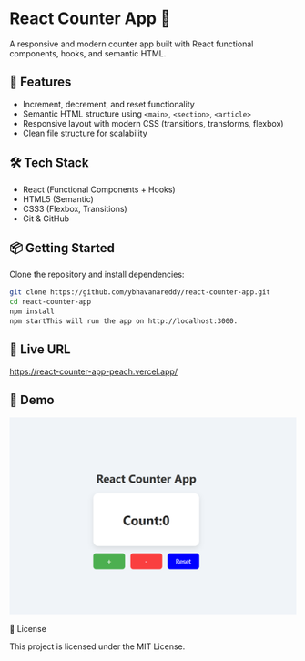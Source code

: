 # React Counter App 🔢

A responsive and modern counter app built with React functional components, hooks, and semantic HTML.

## 🚀 Features

- Increment, decrement, and reset functionality
- Semantic HTML structure using `<main>`, `<section>`, `<article>`
- Responsive layout with modern CSS (transitions, transforms, flexbox)
- Clean file structure for scalability

## 🛠️ Tech Stack

- React (Functional Components + Hooks)
- HTML5 (Semantic)
- CSS3 (Flexbox, Transitions)
- Git & GitHub

## 📦 Getting Started

Clone the repository and install dependencies:

```bash
git clone https://github.com/ybhavanareddy/react-counter-app.git
cd react-counter-app
npm install
npm startThis will run the app on http://localhost:3000.

```

## 🔗 Live URL
https://react-counter-app-peach.vercel.app/
## 📸 Demo

![App Screenshot](./react-counter-app.png)




📄 License

This project is licensed under the MIT License.
